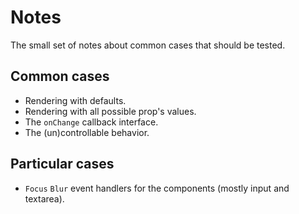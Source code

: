Notes
=====

The small set of notes about common cases that should be tested.


## Common cases

- Rendering with defaults.
- Rendering with all possible prop's values.
- The `onChange` callback interface.
- The (un)controllable behavior.


## Particular cases

- `Focus` `Blur` event handlers for the components (mostly input and textarea).
